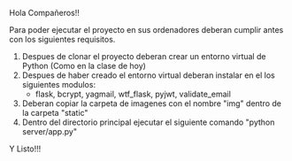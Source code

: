 Hola Compañeros!!

Para poder ejecutar el proyecto en sus ordenadores deberan cumplir antes con los siguientes requisitos.

1. Despues de clonar el proyecto deberan crear un entorno virtual de Python (Como en la clase de hoy)
2. Despues de haber creado el entorno virtual deberan instalar en el los siguientes modulos:
    - flask, bcrypt, yagmail, wtf_flask, pyjwt, validate_email
3. Deberan copiar la carpeta de imagenes con el nombre "img" dentro de la carpeta "static"
4. Dentro del directorio principal ejecutar el siguiente comando "python server/app.py"

Y Listo!!!
